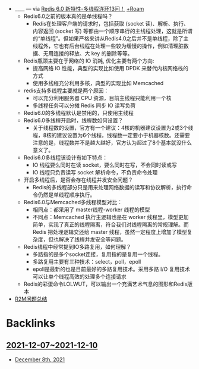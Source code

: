 - ____ — via [Redis 6.0 新特性-多线程连环13问！](https://getpocket.com/read/3498674643) [+Roam](<+Roam.md>)
    - Redis6.0之前的版本真的是单线程吗？
        - Redis在处理客户端的请求时，包括获取 (socket 读)、解析、执行、内容返回 (socket 写) 等都由一个顺序串行的主线程处理，这就是所谓的“单线程”。但如果严格来讲从Redis4.0之后并不是单线程，除了主线程外，它也有后台线程在处理一些较为缓慢的操作，例如清理脏数据、无用连接的释放、大 key 的删除等等。
    - Redis瓶颈主要在于网络的 IO 消耗, 优化主要有两个方向:
        - 提高网络 IO 性能，典型的实现比如使用 DPDK 来替代内核网络栈的方式
        - 使用多线程充分利用多核，典型的实现比如 Memcached
    - redis支持多线程主要就是两个原因：
        - 可以充分利用服务器 CPU 资源，目前主线程只能利用一个核
        - 多线程任务可以分摊 Redis 同步 IO 读写负荷
    - Redis6.0的多线程默认是禁用的，只使用主线程
    - Redis6.0多线程开启时，线程数如何设置？
        - 关于线程数的设置，官方有一个建议：4核的机器建议设置为2或3个线程，8核的建议设置为6个线程，线程数一定要小于机器核数。还需要注意的是，线程数并不是越大越好，官方认为超过了8个基本就没什么意义了。
    - Redis6.0多线程该设计有如下特点：
        - IO 线程要么同时在读 socket，要么同时在写，不会同时读或写
        - IO 线程只负责读写 socket 解析命令，不负责命令处理
    - 开启多线程后，是否会存在线程并发安全问题？
        - Redis的多线程部分只是用来处理网络数据的读写和协议解析，执行命令仍然是单线程顺序执行。
    - Redis6.0与Memcached多线程模型对比：
        - 相同点：都采用了 master线程-worker 线程的模型
        - 不同点：Memcached 执行主逻辑也是在 worker 线程里，模型更加简单，实现了真正的线程隔离，符合我们对线程隔离的常规理解。而 Redis 把处理逻辑交还给 master 线程，虽然一定程度上增加了模型复杂度，但也解决了线程并发安全等问题。
    - Redis线程中经常提到IO多路复用，如何理解？
        - 多路指的是多个socket连接，复用指的是复用一个线程。
        - 多路复用主要有三种技术：select，poll，epoll
        - epoll是最新的也是目前最好的多路复用技术。采用多路 I/O 复用技术可以让单个线程高效的处理多个连接请求
    - Redis的彩蛋命令LOLWUT，可以输出一个充满艺术气息的图形和Redis版本
- [R2M问题总结](<R2M问题总结.md>) 

# Backlinks
## [2021-12-07~2021-12-10](<2021-12-07~2021-12-10.md>)
- [December 8th, 2021](<December 8th, 2021.md>)

